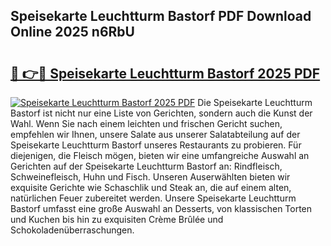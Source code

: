 ## Speisekarte Leuchtturm Bastorf PDF Download Online 2025 n6RbU

# <h2><a href="http://gcb6he.nevu.top/?p=Speisekarte+Leuchtturm+Bastorf">🔗 👉🔴 Speisekarte Leuchtturm Bastorf 2025 PDF</a></h2>

[![Speisekarte Leuchtturm Bastorf 2025 PDF](https://i.imgur.com/dBaPXMq.png)](http://gcb6he.nevu.top/?p=Speisekarte+Leuchtturm+Bastorf)
Die Speisekarte Leuchtturm Bastorf ist nicht nur eine Liste von Gerichten, sondern auch die Kunst der Wahl. Wenn Sie nach einem leichten und frischen Gericht suchen, empfehlen wir Ihnen, unsere Salate aus unserer Salatabteilung auf der Speisekarte Leuchtturm Bastorf unseres Restaurants zu probieren. Für diejenigen, die Fleisch mögen, bieten wir eine umfangreiche Auswahl an Gerichten auf der Speisekarte Leuchtturm Bastorf an: Rindfleisch, Schweinefleisch, Huhn und Fisch. Unseren Auserwählten bieten wir exquisite Gerichte wie Schaschlik und Steak an, die auf einem alten, natürlichen Feuer zubereitet werden. Unsere Speisekarte Leuchtturm Bastorf umfasst eine große Auswahl an Desserts, von klassischen Torten und Kuchen bis hin zu exquisiten Crème Brûlée und Schokoladenüberraschungen.
